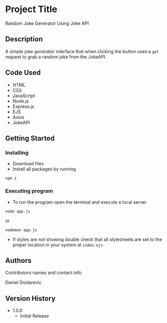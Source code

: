 # Project Title

Random Joke Generator Using Joke API

## Description

A simple joke generator interface that when clicking the button uses a `get` request to grab a random joke from the JokeAPI.

## Code Used

- HTML
- CSS
- JavaScript
- Node.js
- Express.js
- EJS
- Axios
- JokeAPI

## Getting Started

### Installing

- Download files
- Install all packages by running 
```
npm i
```

### Executing program

- To run the program open the terminal and execute a local server

```
node app.js
```

or

```
nodemon app.js
```
- If styles are not showing double check that all stylesheets are set to the proper location in your system at `index.ejs`

## Authors

Contributors names and contact info

Daniel Dizdarevic

## Version History

- 1.0.0
  - Initial Release
